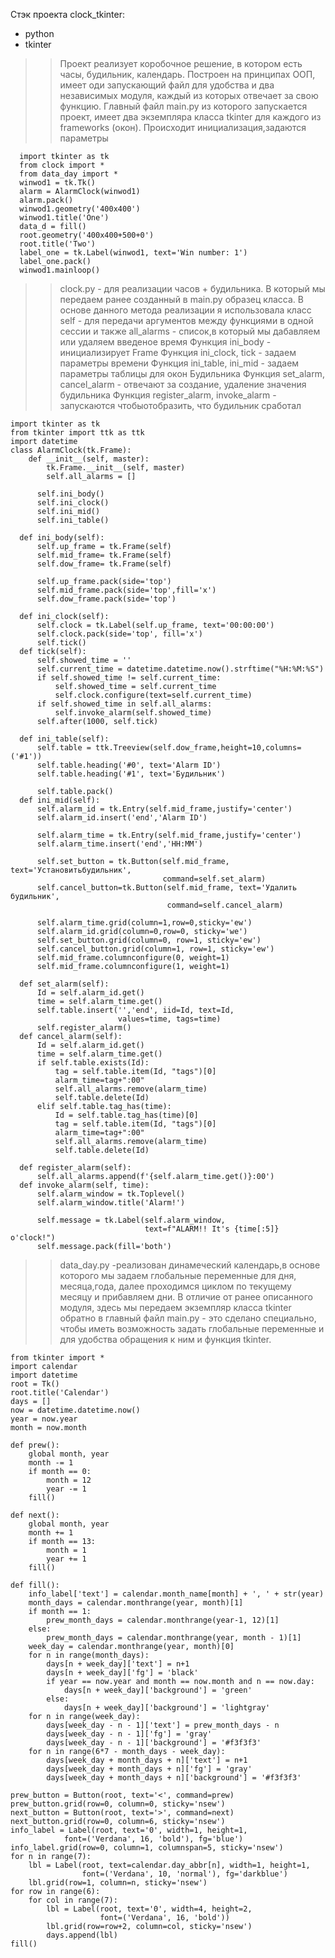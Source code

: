 Стэк проекта clock_tkinter:
  - python
  - tkinter
>> Проект реализует коробочное решение, в котором есть часы, будильник, календарь.
>> Построен на принципах ООП, имеет оди запускающий файл для удобства и два независимых модуля, каждый из которых отвечает за свою функцию.
>> Главный файл main.py из которого запускается проект, имеет два экземпляра класса tkinter для каждого из frameworks (окон). Происходит инициализация,задаются параметры

      import tkinter as tk
      from clock import *
      from data_day import *
      winwod1 = tk.Tk()
      alarm = AlarmClock(winwod1)
      alarm.pack()
      winwod1.geometry('400x400')
      winwod1.title('One')
      data_d = fill()
      root.geometry('400x400+500+0')
      root.title('Two')
      label_one = tk.Label(winwod1, text='Win number: 1')
      label_one.pack()
      winwod1.mainloop()
  
 >> clock.py - для реализации часов + будильника. В который мы передаем ранее созданный в main.py образец класса.
    В основе данного метода реализации я использовала класс self - для передачи аргументов между функциями в одной сессии и также all_alarms - список,в который мы 
      дабавляем или удаляем введеное время
  Функция ini_body - инициализирует Frame 
  Функция ini_clock, tick - задаем параметры времени
  Функция ini_table, ini_mid - задаем параметры таблицы для окон Будильника
  Функция set_alarm, cancel_alarm - отвечают за создание, удаление значения будильника
  Функция register_alarm, invoke_alarm - запускаются чтобыотобразить, что будильник сработал
  
  
  
    import tkinter as tk
    from tkinter import ttk as ttk
    import datetime     
    class AlarmClock(tk.Frame):
        def __init__(self, master):
            tk.Frame.__init__(self, master)
            self.all_alarms = []

          self.ini_body()
          self.ini_clock()
          self.ini_mid()
          self.ini_table()

      def ini_body(self):
          self.up_frame = tk.Frame(self)
          self.mid_frame= tk.Frame(self)
          self.dow_frame= tk.Frame(self)

          self.up_frame.pack(side='top')
          self.mid_frame.pack(side='top',fill='x')
          self.dow_frame.pack(side='top')

      def ini_clock(self):
          self.clock = tk.Label(self.up_frame, text='00:00:00')
          self.clock.pack(side='top', fill='x')
          self.tick()
      def tick(self):
          self.showed_time = ''
          self.current_time = datetime.datetime.now().strftime("%H:%M:%S")
          if self.showed_time != self.current_time:
              self.showed_time = self.current_time
              self.clock.configure(text=self.current_time)
          if self.showed_time in self.all_alarms:
              self.invoke_alarm(self.showed_time)
          self.after(1000, self.tick)

      def ini_table(self):
          self.table = ttk.Treeview(self.dow_frame,height=10,columns=('#1'))
          self.table.heading('#0', text='Alarm ID')
          self.table.heading('#1', text='Будильник')

          self.table.pack()
      def ini_mid(self):
          self.alarm_id = tk.Entry(self.mid_frame,justify='center')
          self.alarm_id.insert('end','Alarm ID')

          self.alarm_time = tk.Entry(self.mid_frame,justify='center')
          self.alarm_time.insert('end','HH:MM')

          self.set_button = tk.Button(self.mid_frame, text='Установитьбудильник',
                                      command=self.set_alarm)
          self.cancel_button=tk.Button(self.mid_frame, text='Удалить будильник',
                                       command=self.cancel_alarm)

          self.alarm_time.grid(column=1,row=0,sticky='ew')
          self.alarm_id.grid(column=0,row=0, sticky='we')
          self.set_button.grid(column=0, row=1, sticky='ew')
          self.cancel_button.grid(column=1, row=1, sticky='ew')
          self.mid_frame.columnconfigure(0, weight=1)
          self.mid_frame.columnconfigure(1, weight=1)

      def set_alarm(self):
          Id = self.alarm_id.get()
          time = self.alarm_time.get()
          self.table.insert('','end', iid=Id, text=Id,
                            values=time, tags=time)
          self.register_alarm()
      def cancel_alarm(self):
          Id = self.alarm_id.get()
          time = self.alarm_time.get()
          if self.table.exists(Id):
              tag = self.table.item(Id, "tags")[0]
              alarm_time=tag+":00"
              self.all_alarms.remove(alarm_time)
              self.table.delete(Id)
          elif self.table.tag_has(time):
              Id = self.table.tag_has(time)[0]
              tag = self.table.item(Id, "tags")[0]
              alarm_time=tag+":00"
              self.all_alarms.remove(alarm_time)
              self.table.delete(Id)

      def register_alarm(self):
          self.all_alarms.append(f'{self.alarm_time.get()}:00')
      def invoke_alarm(self, time):
          self.alarm_window = tk.Toplevel()
          self.alarm_window.title('Alarm!')

          self.message = tk.Label(self.alarm_window,
                                  text=f"ALARM!! It's {time[:5]} o'clock!")
          self.message.pack(fill='both')


  >> data_day.py -реализован динамеческий календарь,в основе которого мы задаем глобальные переменные для дня, месяца,года, далее проходимся циклом по текущему 
      месяцу и прибавляем дни. В отличие от ранее описанного модуля, здесь мы передаем экземпляр класса tkinter обратно в главный файл main.py - это сделано 
      специально, чтобы иметь возможность задать глобальные переменные и для удобства обращения к ним и функция tkinter.
      
    from tkinter import *
    import calendar
    import datetime
    root = Tk()
    root.title('Calendar')
    days = []
    now = datetime.datetime.now()
    year = now.year
    month = now.month

    def prew():
        global month, year
        month -= 1
        if month == 0:
            month = 12
            year -= 1
        fill()

    def next():
        global month, year
        month += 1
        if month == 13:
            month = 1
            year += 1
        fill()

    def fill():
        info_label['text'] = calendar.month_name[month] + ', ' + str(year)
        month_days = calendar.monthrange(year, month)[1]
        if month == 1:
            prew_month_days = calendar.monthrange(year-1, 12)[1]
        else:
            prew_month_days = calendar.monthrange(year, month - 1)[1]
        week_day = calendar.monthrange(year, month)[0]
        for n in range(month_days):
            days[n + week_day]['text'] = n+1
            days[n + week_day]['fg'] = 'black'
            if year == now.year and month == now.month and n == now.day:
                days[n + week_day]['background'] = 'green'
            else:
                days[n + week_day]['background'] = 'lightgray'
        for n in range(week_day):
            days[week_day - n - 1]['text'] = prew_month_days - n
            days[week_day - n - 1]['fg'] = 'gray'
            days[week_day - n - 1]['background'] = '#f3f3f3'
        for n in range(6*7 - month_days - week_day):
            days[week_day + month_days + n]['text'] = n+1
            days[week_day + month_days + n]['fg'] = 'gray'
            days[week_day + month_days + n]['background'] = '#f3f3f3'

    prew_button = Button(root, text='<', command=prew)
    prew_button.grid(row=0, column=0, sticky='nsew')
    next_button = Button(root, text='>', command=next)
    next_button.grid(row=0, column=6, sticky='nsew')
    info_label = Label(root, text='0', width=1, height=1, 
                font=('Verdana', 16, 'bold'), fg='blue')
    info_label.grid(row=0, column=1, columnspan=5, sticky='nsew')
    for n in range(7):
        lbl = Label(root, text=calendar.day_abbr[n], width=1, height=1, 
                    font=('Verdana', 10, 'normal'), fg='darkblue')
        lbl.grid(row=1, column=n, sticky='nsew')
    for row in range(6):
        for col in range(7):
            lbl = Label(root, text='0', width=4, height=2, 
                        font=('Verdana', 16, 'bold'))
            lbl.grid(row=row+2, column=col, sticky='nsew')
            days.append(lbl)
    fill()
